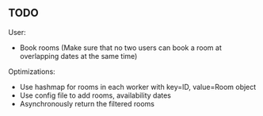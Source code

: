 ## TODO

User:
- Book rooms (Make sure that no two users can book a room at overlapping dates at the same time)

Optimizations:
- Use hashmap for rooms in each worker with key=ID, value=Room object
- Use config file to add rooms, availability dates
- Asynchronously return the filtered rooms